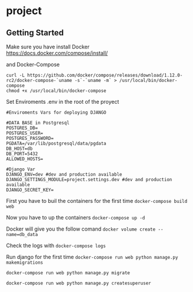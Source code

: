 # project

## Getting Started


Make sure you have install Docker
https://docs.docker.com/compose/install/

and Docker-Compose
```
curl -L https://github.com/docker/compose/releases/download/1.12.0-rc2/docker-compose-`uname -s`-`uname -m` > /usr/local/bin/docker-compose
chmod +x /usr/local/bin/docker-compose
```
Set Enviroments .env in the root of the proyect

```
#Enviroments Vars for deploying DJANGO

#DATA BASE in Postgresql
POSTGRES_DB=
POSTGRES_USER=
POSTGRES_PASSWORD=
PGDATA=/var/lib/postgresql/data/pgdata
DB_HOST=db
DB_PORT=5432
ALLOWED_HOSTS=

#Django Var
DJANGO_ENV=dev #dev and production available
DJANGO_SETTINGS_MODULE=project.settings.dev #dev and production available
DJANGO_SECRET_KEY=
```

First you have to buil the containers for the first time
`docker-compose build web`

Now you have to up the containers
`docker-compose up -d`

Docker will give you the follow comand
`docker volume create --name=db_data`

Check the logs with
`docker-compose logs`

Run django for the first time
`docker-compose run web python manage.py makemigrations`

`docker-compose run web python manage.py migrate`

`docker-compose run web python manage.py createsuperuser`

